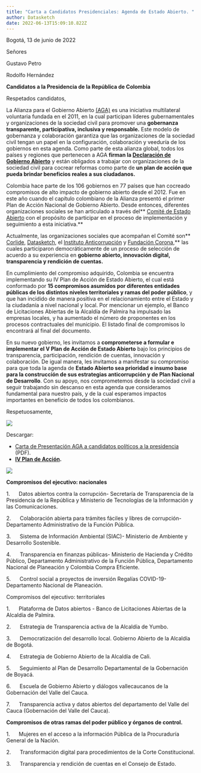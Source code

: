 ```yaml
---
title: "Carta a Candidatos Presidenciales: Agenda de Estado Abierto. "
author: Datasketch
date: 2022-06-13T15:09:10.822Z
---
```

Bogotá, 13 de junio de 2022 

Señores

Gustavo Petro

Rodolfo Hernández

**Candidatos a la Presidencia de la República de Colombia** 

Respetados candidatos,

La Alianza para el Gobierno Abierto [(AGA)](https://www.opengovpartnership.org/es/) es una iniciativa multilateral voluntaria fundada en el 2011, en la cual participan líderes gubernamentales y organizaciones de la sociedad civil para promover una **gobernanza transparente, participativa, inclusiva y responsable.** Este modelo de gobernanza y colaboración garantiza que las organizaciones de la sociedad civil tengan un papel en la configuración, colaboración y veeduría de los gobiernos en esta agenda. Como parte de esta alianza global, todos los países y regiones que pertenecen a AGA **firman la [Declaración de Gobierno Abierto](https://www.opengovpartnership.org/es/declaracion-de-gobierno-abierto/)** y están obligados a trabajar con organizaciones de la sociedad civil para cocrear reformas como parte de **un plan de acción que pueda brindar beneficios reales a sus ciudadanos.**

Colombia hace parte de los 106 gobiernos en 77 países que han cocreado compromisos de alto impacto de gobierno abierto desde el 2012. Fue en este año cuando el capítulo colombiano de la Alianza presentó el primer Plan de Acción Nacional de Gobierno Abierto. Desde entonces, diferentes organizaciones sociales se han articulado a través del** [Comité de Estado Abierto](https://agacolombia.org/blog/lanzamiento-iv-plan/) con el propósito de participar en el proceso de implementación y seguimiento a esta iniciativa.**

Actualmente, las organizaciones sociales que acompañan el Comité son** [Corlide](https://corlide.org/), [Datasketch](https://www.datasketch.co/), el [Instituto Anticorrupción](https://www.estudiosanticorrupcion.org/) y [Fundación Corona](https://www.fundacioncorona.org/),** las cuales participaron democráticamente de un proceso de selección de acuerdo a su experiencia en **gobierno abierto, innovación digital, transparencia y rendición de cuentas.** 

En cumplimiento del compromiso adquirido, Colombia se encuentra implementando su IV Plan de Acción de Estado Abierto, el cual está conformado por **15 compromisos asumidos por diferentes entidades públicas de los distintos niveles territoriales y ramas del poder público**, y que han incidido de manera positiva en el relacionamiento entre el Estado y la ciudadanía a nivel nacional y local. Por mencionar un ejemplo, el Banco de Licitaciones Abiertas de la Alcaldía de Palmira ha impulsado las empresas locales, y ha aumentado el número de proponentes en los procesos contractuales del municipio. El listado final de compromisos lo encontrará al final del documento.

En su nuevo gobierno, les invitamos a **comprometerse a formular e implementar el V Plan de Acción de Estado Abierto** bajo los principios de transparencia, participación, rendición de cuentas, innovación y colaboración. De igual manera, les invitamos a manifestar su compromiso para que toda la agenda de **Estado Abierto sea prioridad e insumo base para la construcción de sus estrategias anticorrupción y de Plan Nacional de Desarrollo**. Con su apoyo, nos comprometemos desde la sociedad civil a seguir trabajando sin descanso en esta agenda que consideramos fundamental para nuestro país, y de la cual esperamos impactos importantes en beneficio de todos los colombianos.

Respetuosamente,

![](/uploads/comité-1-.png)

Descargar: 

* [Carta de Presentación AGA a candidatos políticos a la presidencia](https://drive.google.com/file/d/1R_vzS7NQe80TOm6z9lFhSC1OX7CXezdl/view?usp=sharing) (PDF). 
* **[IV Plan de Acción](https://www.opengovpartnership.org/wp-content/uploads/2020/12/Colombia_Action-Plan_2020-2022.pdf).**

![](/uploads/comité.png)

**Compromisos del ejecutivo: nacionales**

1.      Datos abiertos contra la corrupción- Secretaría de Transparencia de la Presidencia de la República y Ministerio de Tecnologías de la Información y las Comunicaciones.

2.      Colaboración abierta para trámites fáciles y libres de corrupción- Departamento Administrativo de la Función Pública.

3.      Sistema de Información Ambiental (SIAC)- Ministerio de Ambiente y Desarrollo Sostenible.

4.      Transparencia en finanzas públicas- Ministerio de Hacienda y Crédito Público, Departamento Administrativo de la Función Pública, Departamento Nacional de Planeación y Colombia Compra Eficiente.

5.      Control social a proyectos de inversión Regalías COVID-19- Departamento Nacional de Planeación.

Compromisos del ejecutivo: territoriales

1.      Plataforma de Datos abiertos - Banco de Licitaciones Abiertas de la Alcaldía de Palmira.

2.      Estrategia de Transparencia activa de la Alcaldía de Yumbo.

3.      Democratización del desarrollo local. Gobierno Abierto de la Alcaldía de Bogotá.

4.      Estrategia de Gobierno Abierto de la Alcaldía de Cali.

5.      Seguimiento al Plan de Desarrollo Departamental de la Gobernación de Boyacá.

6.      Escuela de Gobierno Abierto y diálogos vallecaucanos de la Gobernación del Valle del Cauca.

7.      Transparencia activa y datos abiertos del departamento del Valle del Cauca (Gobernación del Valle del Cauca).

**Compromisos de otras ramas del poder público y órganos de control.**

1.      Mujeres en el acceso a la información Pública de la Procuraduría General de la Nación.

2.      Transformación digital para procedimientos de la Corte Constitucional.

3.      Transparencia y rendición de cuentas en el Consejo de Estado.